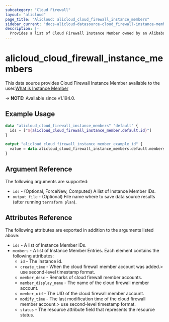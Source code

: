 ```yaml
---
subcategory: "Cloud Firewall"
layout: "alicloud"
page_title: "Alicloud: alicloud_cloud_firewall_instance_members"
sidebar_current: "docs-alicloud-datasource-cloud_firewall-instance-members"
description: |-
  Provides a list of Cloud Firewall Instance Member owned by an Alibaba Cloud account.
---
```


# alicloud_cloud_firewall_instance_members

This data source provides Cloud Firewall Instance Member available to the user.[What is Instance Member](https://help.aliyun.com/document_detail/261237.html)

-> **NOTE:** Available since v1.194.0.

## Example Usage

```terraform
data "alicloud_cloud_firewall_instance_members" "default" {
  ids = ["${alicloud_cloud_firewall_instance_member.default.id}"]
}

output "alicloud_cloud_firewall_instance_member_example_id" {
  value = data.alicloud_cloud_firewall_instance_members.default.members.0.id
}
```

## Argument Reference

The following arguments are supported:
* `ids` - (Optional, ForceNew, Computed) A list of Instance Member IDs.
* `output_file` - (Optional) File name where to save data source results (after running `terraform plan`).


## Attributes Reference

The following attributes are exported in addition to the arguments listed above:
* `ids` - A list of Instance Member IDs.
* `members` - A list of Instance Member Entries. Each element contains the following attributes:
  * `id` - The instance id.
  * `create_time` - When the cloud firewall member account was added.> use second-level timestamp format.
  * `member_desc` - Remarks of cloud firewall member accounts.
  * `member_display_name` - The name of the cloud firewall member account.
  * `member_uid` - The UID of the cloud firewall member account.
  * `modify_time` - The last modification time of the cloud firewall member account.> use second-level timestamp format.
  * `status` - The resource attribute field that represents the resource status.
